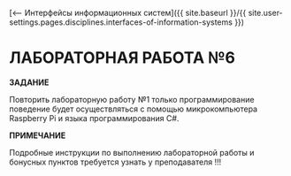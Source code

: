 [⟵ Интерфейсы информационных систем]({{ site.baseurl }}/{{ site.user-settings.pages.disciplines.interfaces-of-information-systems }})

# ЛАБОРАТОРНАЯ РАБОТА №6

**ЗАДАНИЕ**

Повторить лабораторную работу №1 только программирование поведение будет осуществляться с помощью микрокомпьютера Raspberry Pi и языка программирования C#.

**ПРИМЕЧАНИЕ**

Подробные инструкции по выполнению лабораторной работы и бонусных пунктов требуется узнать у преподавателя !!!
